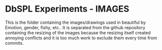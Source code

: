 # DbSPL Experiments - IMAGES

This is the folder containing the images/drawings used in beautiful by Emotion, gender, fishy, etc.. It is separated from the github repository containing the resizing of the images because the resizing itself created annoying conflicts and it is too much work to exclude them every time from commits.